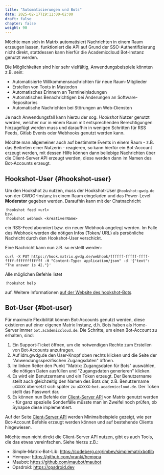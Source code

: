 ```yaml
---
title: "Automatisierungen und Bots"
date: 2025-02-17T19:11:00+02:00
draft: false
chapter: false
weight: 90
---
```


Möchte man sich in Matrix automatisiert Nachrichten in einem Raum erzeugen lassen, funktioniert die API auf Grund der SSO-Authentifizierung nicht direkt, stattdessen kann hierfür die Academiccloud Bot-Instanz genutzt werden.

Die Möglichkeiten sind hier sehr vielfältig, Anwendungsbeispiele könnten z.B. sein:

- Automatisierte Willkommensnachrichten für neue Raum-Mitglieder
- Erstellen von Toots in Mastodon
- Automatisches Erinnern an Termineinladungen
- Automatisches Benachrichtigen bei Änderungen an Software-Repositories
- Automatische Nachrichten bei Störungen an Web-Diensten

Je nach Anwendungsfall kann hierzu der sog. _Hookshot_ Nutzer genutzt werden, welcher nur in einem Raum mit entsprechenden Berechtigungen hinzugefügt werden muss und daraufhin in wenigen Schritten für RSS Feeds, Gitlab Events oder Webhooks genutzt werden kann.

Möchte man allgemeiner auch auf bestimmte Events in einem Raum - z.B. das Beitreten einer Nutzerin - reagieren, so kann hierfür ein Bot-Account erzeugt werden, mit dessen Hilfe können dann beliebige Nachrichten über die Client-Server API erzeugt werden, diese werden dann im Namen des Bot-Accounts erzeugt.


## Hookshot-User {#hookshot-user}

Um den Hookshot zu nutzen, muss der Hookshot-User `@hookshot:gwdg.de` von der GWDG-Instanz in einem Raum eingeladen und das Power-Level **Moderator** gegeben werden. Daraufhin kann mit der Chatnachricht

```
!hookshot feed <url>
bzw.
!hookshot webhook <kreativerName>
```

ein RSS-Feed abonniert bzw. ein neuer Webhook angelegt werden. Im Falle des Webhook werden die nötigen Infos (Token/ URL) als persönliche Nachricht durch den Hookshot-User verschickt.

Eine Nachricht kann nun z.B. so erstellt werden:
```
curl -X PUT https://hook.matrix.gwdg.de/webhook/ffffff-fffff-ffff-ffff-ffffffffffff -H "Content-Type: application/json" -d '{"text": "The answer is 42."}'
```

Alle möglichen Befehle listet
```
!hookshot help
```
auf. Weitere Informationen [auf der Website des hookshot-Bots](https://matrix-org.github.io/matrix-hookshot/latest/setup/webhooks.html).

## Bot-User {#bot-user}

Für maximale Flexibilität können Bot-Accounts genutzt werden, diese existieren auf einer eigenen Matrix Instanz, d.h. Bots haben als Home-Server immer `bot.academiccloud.de`. Die Schritte, um einen Bot-Account zu erhalten, sind:

1. Ein Support-Ticket öffnen, um die notwendigen Rechte zum Erstellen von Bot-Accounts anzufragen.
2. Auf idm.gwdg.de den User-Knopf oben rechts klicken und die Seite der "Anwendungsspezifischen Zugangsdaten" öffnen.
3. Im linken Reiter den Punkt "Matrix: Zugangsdaten für Bots" auswählen, die nötigen Daten ausfüllen und "Zugangsdaten generieren" klicken.
4. Es wird ein Benutzername und ein Token erzeugt. Der Benutzername stellt auch gleichzeitig den Namen des Bots dar, z.B. Benutzername `uXXXXX` übersetzt sich später zu `uXXXXX:bot.academiccloud.de`. Der Token stellt das Passwort dar.
5. Es können nun Befehle der [Client-Server API](/clients/client-server-api) von Matrix genutzt werden - für ganz spezielle Sonderfälle müsste man im Zweifel noch prüfen, ob Synapse diese implementiert.

Auf der Seite [Cient-Server API](/clients/client-server-api) werden Minimalbeispiele gezeigt, wie per Bot-Account Befehle erzeugt werden können und auf bestehende Clients hingewiesen.

Möchte man nicht direkt die Client-Server API nutzen, gibt es auch Tools, die das etwas vereinfachen. Siehe hierzu z.B.:

- Simple-Matrix-Bot-Lib: https://codeberg.org/imbev/simplematrixbotlib
- Hemppa: https://github.com/vranki/hemppa
- Maubot: https://github.com/maubot/maubot
- Opsdroid: https://opsdroid.dev
